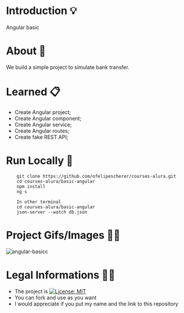 # Introduction :bulb:

Angular basic

# About :blue_book:

We build a simple project to simulate bank transfer.

# Learned :clipboard:

- Create Angular project;
- Create Angular component;
- Create Angular service;
- Create Angular routes;
- Create fake REST API;

# Run Locally :open_file_folder:
        git clone https://github.com/ofelipescherer/courses-alura.git
        cd courses-alura/basic-angular
        npm install
        ng s
        
        In other terminal
        cd courses-alura/basic-angular
        json-server --watch db.json

# Project Gifs/Images :man_teacher:
![angular-basicc](https://user-images.githubusercontent.com/62115215/144717365-9ef9b22f-3dfb-41a8-a240-26ab33725a71.gif)

# Legal Informations :woman_judge:

- The project is [![License: MIT](https://img.shields.io/badge/License-MIT-yellow.svg)](https://opensource.org/licenses/MIT)
- You can fork and use as you want
- I would appreciate if you put my name and the link to this repository

